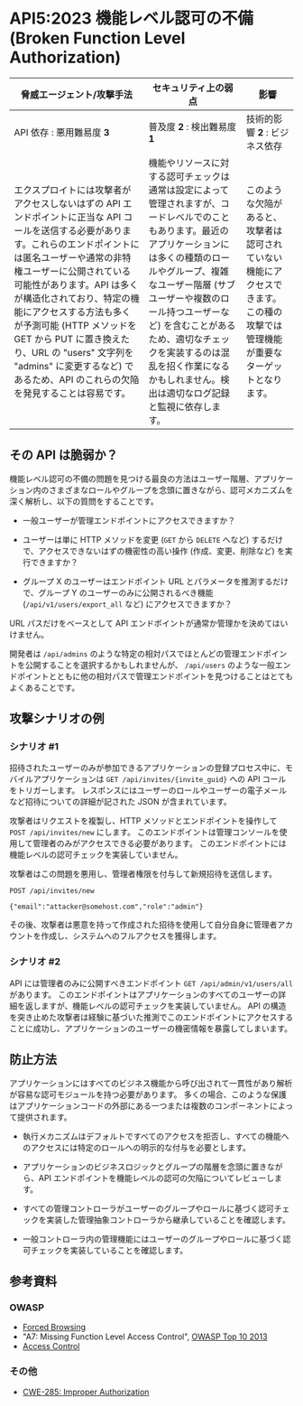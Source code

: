 API5:2023 機能レベル認可の不備 (Broken Function Level Authorization)
====================================================================

| 脅威エージェント/攻撃手法 | セキュリティ上の弱点 | 影響 |
| - | - | - |
| API 依存 : 悪用難易度 **3** | 普及度 **2** : 検出難易度 **1** | 技術的影響 **2** : ビジネス依存 |
| エクスプロイトには攻撃者がアクセスしないはずの API エンドポイントに正当な API コールを送信する必要があります。これらのエンドポイントには匿名ユーザーや通常の非特権ユーザーに公開されている可能性があります。API は多くが構造化されており、特定の機能にアクセスする方法も多くが予測可能 (HTTP メソッドを GET から PUT に置き換えたり、URL の "users" 文字列を "admins" に変更するなど) であるため、API のこれらの欠陥を発見することは容易です。 | 機能やリソースに対する認可チェックは通常は設定によって管理されますが、コードレベルでのこともあります。最近のアプリケーションには多くの種類のロールやグループ、複雑なユーザー階層 (サブユーザーや複数のロール持つユーザーなど) を含むことがあるため、適切なチェックを実装するのは混乱を招く作業になるかもしれません。検出は適切なログ記録と監視に依存します。 | このような欠陥があると、攻撃者は認可されていない機能にアクセスできます。この種の攻撃では管理機能が重要なターゲットとなります。 |

## その API は脆弱か？

機能レベル認可の不備の問題を見つける最良の方法はユーザー階層、アプリケーション内のさまざまなロールやグループを念頭に置きながら、認可メカニズムを深く解析し、以下の質問をすることです。




* 一般ユーザーが管理エンドポイントにアクセスできますか？
* ユーザーは単に HTTP メソッドを変更 (`GET` から `DELETE` へなど) するだけで、アクセスできないはずの機密性の高い操作 (作成、変更、削除など) を実行できますか？


* グループ X のユーザーはエンドポイント URL とパラメータを推測するだけで、グループ Y のユーザーのみに公開されるべき機能  (`/api/v1/users/export_all` など)  にアクセスできますか？



URL パスだけをベースとして API エンドポイントが通常か管理かを決めてはいけません。


開発者は `/api/admins` のような特定の相対パスでほとんどの管理エンドポイントを公開することを選択するかもしれませんが、 `/api/users` のような一般エンドポイントとともに他の相対パスで管理エンドポイントを見つけることはとてもよくあることです。




## 攻撃シナリオの例

### シナリオ #1

招待されたユーザーのみが参加できるアプリケーションの登録プロセス中に、モバイルアプリケーションは `GET /api/invites/{invite_guid}` への API コールをトリガーします。
レスポンスにはユーザーのロールやユーザーの電子メールなど招待についての詳細が記された JSON が含まれています。



攻撃者はリクエストを複製し、HTTP メソッドとエンドポイントを操作して `POST /api/invites/new` にします。
このエンドポイントは管理コンソールを使用して管理者のみがアクセスできる必要があります。
このエンドポイントには機能レベルの認可チェックを実装していません。


攻撃者はこの問題を悪用し、管理者権限を付与して新規招待を送信します。

```
POST /api/invites/new

{"email":"attacker@somehost.com","role":"admin"}
```

その後、攻撃者は悪意を持って作成された招待を使用して自分自身に管理者アカウントを作成し、システムへのフルアクセスを獲得します。


### シナリオ #2

API には管理者のみに公開すべきエンドポイント `GET /api/admin/v1/users/all` があります。
このエンドポイントはアプリケーションのすべてのユーザーの詳細を返しますが、機能レベルの認可チェックを実装していません。
API の構造を突き止めた攻撃者は経験に基づいた推測でこのエンドポイントにアクセスすることに成功し、アプリケーションのユーザーの機密情報を暴露してしまいます。




## 防止方法

アプリケーションにはすべてのビジネス機能から呼び出されて一貫性があり解析が容易な認可モジュールを持つ必要があります。
多くの場合、このような保護はアプリケーションコードの外部にある一つまたは複数のコンポーネントによって提供されます。




* 執行メカニズムはデフォルトですべてのアクセスを拒否し、すべての機能へのアクセスには特定のロールへの明示的な付与を必要とします。

* アプリケーションのビジネスロジックとグループの階層を念頭に置きながら、API エンドポイントを機能レベルの認可の欠陥についてレビューします。

* すべての管理コントローラがユーザーのグループやロールに基づく認可チェックを実装した管理抽象コントローラから継承していることを確認します。


* 一般コントローラ内の管理機能にはユーザーのグループやロールに基づく認可チェックを実装していることを確認します。


## 参考資料

### OWASP

* [Forced Browsing][1]
* "A7: Missing Function Level Access Control", [OWASP Top 10 2013][2]
* [Access Control][3]

### その他

* [CWE-285: Improper Authorization][4]

[1]: https://owasp.org/www-community/attacks/Forced_browsing
[2]: https://github.com/OWASP/Top10/raw/master/2013/OWASP%20Top%2010%20-%202013.pdf
[3]: https://owasp.org/www-community/Access_Control
[4]: https://cwe.mitre.org/data/definitions/285.html
